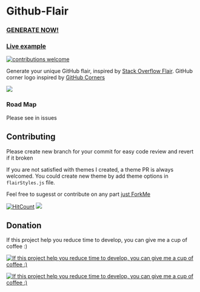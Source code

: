 # Github-Flair

### [GENERATE NOW!](https://githubflair.anusorn.app/) 

### [Live example](https://htmlpreview.github.com/?https://github.com/umanusorn/github-flair/blob/master/Github-Flair-Example.html)

[![contributions welcome](https://img.shields.io/badge/contributions-welcome-brightgreen.svg?style=flat)](https://github.com/umanusorn/Github-Flair/issues)

Generate your unique GitHub flair, inspired by [Stack Overflow Flair](http://stackoverflow.com/users/flair). 
GitHub corner logo inspired by [GitHub Corners](https://github.com/tholman/github-corners)

![](https://github.com/umanusorn/github-flair/blob/master/Github-Flair_example_jan2019.png)



### Road Map
Please see in issues
 
## Contributing 

Please create new branch for your commit for easy code review and revert if it broken

If you are not satisfied with themes I created, a theme PR is always welcomed. 
You could create new theme by add theme options in `flairStyles.js` file.

Feel free to sugesst or contribute on any part [just ForkMe](https://github.com/umanusorn/github-flair)




[![HitCount](http://hits.dwyl.com/umanusorn/Github-Flair.svg)](http://hits.dwyl.com/umanusorn/Github-Flair)
![](https://img.shields.io/github/license/umanusorn/Github-Flair.svg)

## Donation

If this project help you reduce time to develop, you can give me a cup of coffee :)

[![If this project help you reduce time to develop, you can give me a cup of coffee :)](https://img.shields.io/badge/Donate-PayPal-green.svg)](https://www.paypal.me/umanusorn)

[![If this project help you reduce time to develop, you can give me a cup of coffee :) ](https://www.paypalobjects.com/webstatic/mktg/logo/PP_AcceptanceMarkTray-NoDiscover_243x40.png)](https://www.paypal.me/umanusorn)
